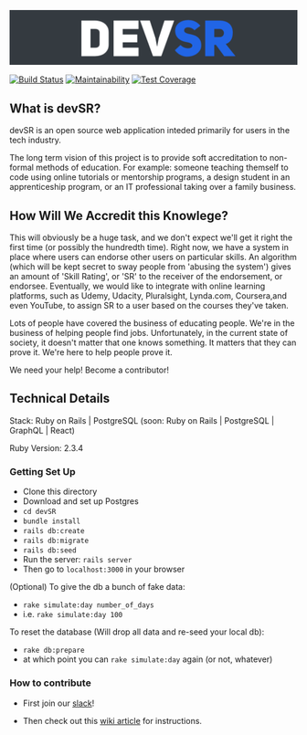 
[![devSR](./app/assets/images/logo.png)](http://www.devsr.io)

[![Build Status](https://travis-ci.org/hyrumcarlile/devSR.svg?branch=master)](https://travis-ci.org/hyrumcarlile/devSR)
[![Maintainability](https://api.codeclimate.com/v1/badges/741c953417d0e201f20b/maintainability)](https://codeclimate.com/github/hyrumcarlile/devSR/maintainability)
[![Test Coverage](https://api.codeclimate.com/v1/badges/741c953417d0e201f20b/test_coverage)](https://codeclimate.com/github/hyrumcarlile/devSR/test_coverage)

## What is devSR?

devSR is an open source web application inteded primarily for 
users in the tech industry.

The long term vision of this project is to provide soft 
accreditation to non-formal methods of education. For example:
someone teaching themself to code using online tutorials
or mentorship programs, a design student in an apprenticeship
program, or an IT professional taking over a family business.

## How Will We Accredit this Knowlege?

This will obviously be a huge task, and we don't expect we'll get
it right the first time (or possibly the hundredth time). Right now,
we have a system in place where users can endorse other users on
particular skills. An algorithm (which will be kept secret to sway
people from 'abusing the system') gives an amount of 'Skill Rating', 
or 'SR' to the receiver of the endorsement, or endorsee. Eventually,
we would like to integrate with online learning platforms, such as 
Udemy, Udacity, Pluralsight, Lynda.com, Coursera,and even YouTube, to 
assign SR to a user based on the courses they've taken.

Lots of people have covered the business of educating people. We're in
the business of helping people find jobs. Unfortunately, in the current
state of society, it doesn't matter that one knows something. It matters
that they can prove it. We're here to help people prove it.

We need your help! Become a contributor!

## Technical Details

Stack: Ruby on Rails | PostgreSQL (soon: Ruby on Rails | PostgreSQL | GraphQL | React)

Ruby Version: 2.3.4

### Getting Set Up

- Clone this directory
- Download and set up Postgres
- `cd devSR`
- `bundle install`
- `rails db:create`
- `rails db:migrate`
- `rails db:seed`
- Run the server: `rails server`
- Then go to `localhost:3000` in your browser

(Optional) To give the db a bunch of fake data:
- `rake simulate:day number_of_days` 
- i.e. `rake simulate:day 100`

To reset the database (Will drop all data and re-seed your local db):
- `rake db:prepare`
- at which point you can `rake simulate:day` again (or not, whatever)

### How to contribute

- First join our [slack](https://join.slack.com/t/devsrworkspace/shared_invite/enQtMzQ0MzM4NDY1OTM4LTk2YjNjNTVjNjU3YzEwYTU4YWU2ODJmM2I2YzNjOTM2NGU5MDMxMmQ5NzBkOTVjY2M5ZjdmYWY2NDc2NmRjY2Y)!

- Then check out this [wiki article](https://github.com/hyrumcarlile/devSR/wiki/Contributing-to-devSR) for instructions.
